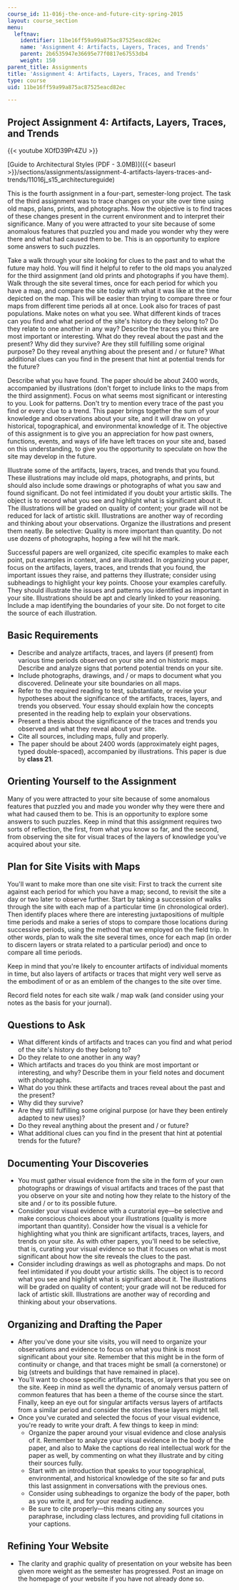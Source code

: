 ```yaml
---
course_id: 11-016j-the-once-and-future-city-spring-2015
layout: course_section
menu:
  leftnav:
    identifier: 11be16ff59a99a875ac87525eacd82ec
    name: 'Assignment 4: Artifacts, Layers, Traces, and Trends'
    parent: 2b6535947e36695e77f0817e67553db4
    weight: 150
parent_title: Assignments
title: 'Assignment 4: Artifacts, Layers, Traces, and Trends'
type: course
uid: 11be16ff59a99a875ac87525eacd82ec

---
```


Project Assignment 4: Artifacts, Layers, Traces, and Trends
-----------------------------------------------------------

{{< youtube XOfD39Pr4ZU >}}

[Guide to Architectural Styles (PDF - 3.0MB)]({{< baseurl >}}/sections/assignments/assignment-4-artifacts-layers-traces-and-trends/11016j_s15_architectureguide)

This is the fourth assignment in a four-part, semester-long project. The task of the third assignment was to trace changes on your site over time using old maps, plans, prints, and photographs. Now the objective is to find traces of these changes present in the current environment and to interpret their significance. Many of you were attracted to your site because of some anomalous features that puzzled you and made you wonder why they were there and what had caused them to be. This is an opportunity to explore some answers to such puzzles.

Take a walk through your site looking for clues to the past and to what the future may hold. You will find it helpful to refer to the old maps you analyzed for the third assignment (and old prints and photographs if you have them). Walk through the site several times, once for each period for which you have a map, and compare the site today with what it was like at the time depicted on the map. This will be easier than trying to compare three or four maps from different time periods all at once. Look also for traces of past populations. Make notes on what you see. What different kinds of traces can you find and what period of the site's history do they belong to? Do they relate to one another in any way? Describe the traces you think are most important or interesting. What do they reveal about the past and the present? Why did they survive? Are they still fulfilling some original purpose? Do they reveal anything about the present and / or future? What additional clues can you find in the present that hint at potential trends for the future?

Describe what you have found. The paper should be about 2400 words, accompanied by illustrations (don't forget to include links to the maps from the third assignment). Focus on what seems most significant or interesting to you. Look for patterns. Don't try to mention every trace of the past you find or every clue to a trend. This paper brings together the sum of your knowledge and observations about your site, and it will draw on your historical, topographical, and environmental knowledge of it. The objective of this assignment is to give you an appreciation for how past owners, functions, events, and ways of life have left traces on your site and, based on this understanding, to give you the opportunity to speculate on how the site may develop in the future.

Illustrate some of the artifacts, layers, traces, and trends that you found. These illustrations may include old maps, photographs, and prints, but should also include some drawings or photographs of what you saw and found significant. Do not feel intimidated if you doubt your artistic skills. The object is to record what you see and highlight what is significant about it. The illustrations will be graded on quality of content; your grade will not be reduced for lack of artistic skill. Illustrations are another way of recording and thinking about your observations. Organize the illustrations and present them neatly. Be selective: Quality is more important than quantity. Do not use dozens of photographs, hoping a few will hit the mark.

Successful papers are well organized, cite specific examples to make each point, put examples in context, and are illustrated. In organizing your paper, focus on the artifacts, layers, traces, and trends that you found, the important issues they raise, and patterns they illustrate; consider using subheadings to highlight your key points. Choose your examples carefully. They should illustrate the issues and patterns you identified as important in your site. Illustrations should be apt and clearly linked to your reasoning. Include a map identifying the boundaries of your site. Do not forget to cite the source of each illustration.

Basic Requirements
------------------

*   Describe and analyze artifacts, traces, and layers (if present) from various time periods observed on your site and on historic maps. Describe and analyze signs that portend potential trends on your site.
*   Include photographs, drawings, and / or maps to document what you discovered. Delineate your site boundaries on all maps.
*   Refer to the required reading to test, substantiate, or revise your hypotheses about the significance of the artifacts, traces, layers, and trends you observed. Your essay should explain how the concepts presented in the reading help to explain your observations.
*   Present a thesis about the significance of the traces and trends you observed and what they reveal about your site.
*   Cite all sources, including maps, fully and properly.
*   The paper should be about 2400 words (approximately eight pages, typed double-spaced), accompanied by illustrations. This paper is due by **class 21**.

Orienting Yourself to the Assignment
------------------------------------

Many of you were attracted to your site because of some anomalous features that puzzled you and made you wonder why they were there and what had caused them to be. This is an opportunity to explore some answers to such puzzles. Keep in mind that this assignment requires two sorts of reflection, the first, from what you know so far, and the second, from observing the site for visual traces of the layers of knowledge you've acquired about your site.

Plan for Site Visits with Maps
------------------------------

You'll want to make more than one site visit: First to track the current site against each period for which you have a map; second, to revisit the site a day or two later to observe further. Start by taking a succession of walks through the site with each map of a particular time (in chronological order). Then identify places where there are interesting juxtapositions of multiple time periods and make a series of stops to compare those locations during successive periods, using the method that we employed on the field trip. In other words, plan to walk the site several times, once for each map (in order to discern layers or strata related to a particular period) and once to compare all time periods.

Keep in mind that you're likely to encounter artifacts of individual moments in time, but also layers of artifacts or traces that might very well serve as the embodiment of or as an emblem of the changes to the site over time.

Record field notes for each site walk / map walk (and consider using your notes as the basis for your journal).

Questions to Ask
----------------

*   What different kinds of artifacts and traces can you find and what period of the site's history do they belong to?
*   Do they relate to one another in any way?
*   Which artifacts and traces do you think are most important or interesting, and why? Describe them in your field notes and document with photographs.
*   What do you think these artifacts and traces reveal about the past and the present?
*   Why did they survive?
*   Are they still fulfilling some original purpose (or have they been entirely adapted to new uses)?
*   Do they reveal anything about the present and / or future?
*   What additional clues can you find in the present that hint at potential trends for the future?

Documenting Your Discoveries
----------------------------

*   You must gather visual evidence from the site in the form of your own photographs or drawings of visual artifacts and traces of the past that you observe on your site and noting how they relate to the history of the site and / or to its possible future.
*   Consider your visual evidence with a curatorial eye—be selective and make conscious choices about your illustrations (quality is more important than quantity). Consider how the visual is a vehicle for highlighting what you think are significant artifacts, traces, layers, and trends on your site. As with other papers, you'll need to be selective, that is, curating your visual evidence so that it focuses on what is most significant about how the site reveals the clues to the past.
*   Consider including drawings as well as photographs and maps. Do not feel intimidated if you doubt your artistic skills. The object is to record what you see and highlight what is significant about it. The illustrations will be graded on quality of content; your grade will not be reduced for lack of artistic skill. Illustrations are another way of recording and thinking about your observations.

Organizing and Drafting the Paper
---------------------------------

*   After you've done your site visits, you will need to organize your observations and evidence to focus on what you think is most significant about your site. Remember that this might be in the form of continuity or change, and that traces might be small (a cornerstone) or big (streets and buildings that have remained in place).
*   You'll want to choose specific artifacts, traces, or layers that you see on the site. Keep in mind as well the dynamic of anomaly versus pattern of common features that has been a theme of the course since the start. Finally, keep an eye out for singular artifacts versus layers of artifacts from a similar period and consider the stories these layers might tell.
*   Once you've curated and selected the focus of your visual evidence, you're ready to write your draft. A few things to keep in mind:
    *   Organize the paper around your visual evidence and close analysis of it. Remember to analyze your visual evidence in the body of the paper, and also to Make the captions do real intellectual work for the paper as well, by commenting on what they illustrate and by citing their sources fully.
    *   Start with an introduction that speaks to your topographical, environmental, and historical knowledge of the site so far and puts this last assignment in conversations with the previous ones.
    *   Consider using subheadings to organize the body of the paper, both as you write it, and for your reading audience.
    *   Be sure to cite properly—this means citing any sources you paraphrase, including class lectures, and providing full citations in your captions.

Refining Your Website
---------------------

*   The clarity and graphic quality of presentation on your website has been given more weight as the semester has progressed. Post an image on the homepage of your website if you have not already done so.